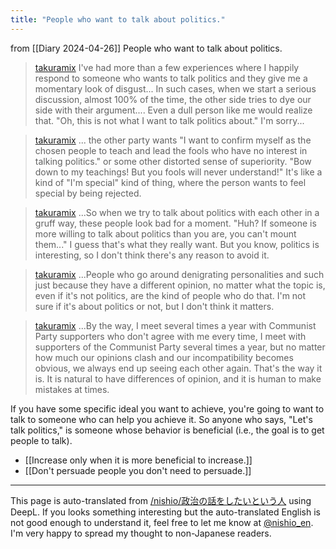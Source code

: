 ```yaml
---
title: "People who want to talk about politics."
---
```


from  [[Diary 2024-04-26]]
People who want to talk about politics.
> [takuramix](https://twitter.com/takuramix/status/1780150332921970780) I've had more than a few experiences where I happily respond to someone who wants to talk politics and they give me a momentary look of disgust...
>  In such cases, when we start a serious discussion, almost 100% of the time, the other side tries to dye our side with their argument....
>  Even a dull person like me would realize that.
>  "Oh, this is not what I want to talk politics about."
>  I'm sorry...

> [takuramix](https://twitter.com/takuramix/status/1780151596552495123) ... the other party wants
>  "I want to confirm myself as the chosen people to teach and lead the fools who have no interest in talking politics."
>  or some other distorted sense of superiority.
>  "Bow down to my teachings! But you fools will never understand!"
>  It's like a kind of "I'm special" kind of thing, where the person wants to feel special by being rejected.

> [takuramix](https://twitter.com/takuramix/status/1780152394644664669) ...So when we try to talk about politics with each other in a gruff way, these people look bad for a moment.
>  "Huh? If someone is more willing to talk about politics than you are, you can't mount them..."
>  I guess that's what they really want.
>  But you know, politics is interesting, so I don't think there's any reason to avoid it.

> [takuramix](https://twitter.com/takuramix/status/1780152766662689018) ...People who go around denigrating personalities and such just because they have a different opinion, no matter what the topic is, even if it's not politics, are the kind of people who do that. I'm not sure if it's about politics or not, but I don't think it matters.

> [takuramix](https://twitter.com/takuramix/status/1780155003904426092) ...By the way, I meet several times a year with Communist Party supporters who don't agree with me every time, I meet with supporters of the Communist Party several times a year, but no matter how much our opinions clash and our incompatibility becomes obvious, we always end up seeing each other again.
>  That's the way it is.
>  It is natural to have differences of opinion, and it is human to make mistakes at times.


If you have some specific ideal you want to achieve, you're going to want to talk to someone who can help you achieve it.
So anyone who says, "Let's talk politics," is someone whose behavior is beneficial (i.e., the goal is to get people to talk).

- [[Increase only when it is more beneficial to increase.]]
- [[Don't persuade people you don't need to persuade.]]

---
This page is auto-translated from [/nishio/政治の話をしたいという人](https://scrapbox.io/nishio/政治の話をしたいという人) using DeepL. If you looks something interesting but the auto-translated English is not good enough to understand it, feel free to let me know at [@nishio_en](https://twitter.com/nishio_en). I'm very happy to spread my thought to non-Japanese readers.